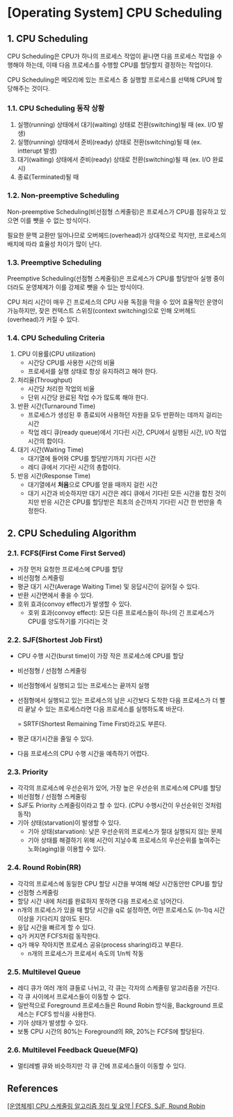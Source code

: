 # [Operating System] CPU Scheduling

## 1. CPU Scheduling

CPU Scheduling은 CPU가 하나의 프로세스 작업이 끝나면 다음 프로세스 작업을 수행해야 하는데, 이때 다음 프로세스를 수행할 CPU를 할당할지 결정하는 작업이다.

CPU Scheduling은 메모리에 있는 프로세스 중 실행할 프로세스를 선택해 CPU에 할당해주는 것이다.

### 1.1. CPU Scheduling 동작 상황

1. 실행(running) 상태에서 대기(waiting) 상태로 전환(switching)될 때 (ex. I/O 발생)
2. 실행(running) 상태에서 준비(ready) 상태로 전환(switching)될 때 (ex. intterupt 발생)
3. 대기(waiting) 상태에서 준비(ready) 상태로 전환(switching)될 때 (ex. I/O 완료 시)
4. 종료(Terminated)될 때

### 1.2. Non-preemptive Scheduling

Non-preemptive Scheduling(비선점형 스케줄링)은 프로세스가 CPU를 점유하고 있으면 이를 뺏을 수 없는 방식이다.

필요한 문맥 교환만 일어나므로 오버헤드(overhead)가 상대적으로 적지만, 프로세스의 배치에 따라 효율성 차이가 많이 난다.

### 1.3. Preemptive Scheduling

Preemptive Scheduling(선점형 스케줄링)은 프로세스가 CPU를 할당받아 실행 중이더라도 운영체제가 이를 강제로 뺏을 수 있는 방식이다.

CPU 처리 시간이 매우 긴 프로세스의 CPU 사용 독점을 막을 수 있어 효율적인 운영이 가능하지만, 잦은 컨텍스트 스위칭(context switching)으로 인해 오버헤드(overhead)가 커질 수 있다.

### 1.4. CPU Scheduling Criteria

1. CPU 이용률(CPU utilization)
    - 시간당 CPU를 사용한 시간의 비율
    - 프로세서를 실행 상태로 항상 유지하려고 해야 한다.
2. 처리율(Throughput)
    - 시간당 처리한 작업의 비율
    - 단위 시간당 완료된 작업 수가 많도록 해야 한다.
3. 반환 시간(Turnaround Time)
    - 프로세스가 생성된 후 종료되어 사용하던 자원을 모두 반환하는 데까지 걸리는 시간
    - 작업 레디 큐(ready queue)에서 기다린 시간, CPU에서 실행된 시간, I/O 작업 시간의 합이다.
4. 대기 시간(Waiting Time)
    - 대기열에 들어와 CPU를 할당받기까지 기다린 시간
    - 레디 큐에서 기다린 시간의 총합이다.
5. 반응 시간(Response Time)
    - 대기열에서 **처음**으로 CPU를 얻을 때까지 걸린 시간
    - 대기 시간과 비슷하지만 대기 시간은 레디 큐에서 기다린 모든 시간을 합친 것이지만 반응 시간은 CPU를 할당받은 최초의 순간까지 기다린 시간 한 번만을 측정한다.

## 2. CPU Scheduling Algorithm

### 2.1. FCFS(First Come First Served)

- 가장 먼저 요청한 프로세스에 CPU를 할당
- 비선점형 스케줄링
- 평균 대기 시간(Average Waiting Time) 및 응답시간이 길어질 수 있다.
- 반환 시간면에서 좋을 수 있다.
- 호위 효과(convoy effect)가 발생할 수 있다.
    - 호위 효과(convoy effect): 모든 다른 프로세스들이 하나의 긴 프로세스가 CPU를 양도하기를 기다리는 것

### 2.2. SJF(Shortest Job First)

- CPU 수행 시간(burst time)이 가장 작은 프로세스에 CPU를 할당
- 비선점형 / 선점형 스케줄링
- 비선점형에서 실행되고 있는 프로세스는 끝까지 실행
- 선점형에서 실행되고 있는 프로세스의 남은 시간보다 도착한 다음 프로세스가 더 빨리 끝날 수 있는 프로세스라면 다음 프로세스를 실행하도록 바꾼다.

  = SRTF(Shortest Remaining Time First)라고도 부른다.

- 평균 대기시간을 줄일 수 있다.
- 다음 프로세스의 CPU 수행 시간을 예측하기 어렵다.

### 2.3. Priority

- 각각의 프로세스에 우선순위가 있어, 가장 높은 우선순위 프로세스에 CPU를 할당
- 비선점형 / 선점형 스케줄링
- SJF도 Priority 스케줄링이라고 할 수 있다. (CPU 수행시간이 우선순위인 것처럼 동작)
- 기아 상태(starvation)이 발생할 수 있다.
    - 기아 상태(starvation): 낮은 우선순위의 프로세스가 절대 실행되지 않는 문제
    - 기아 상태를 해결하기 위해 시간이 지날수록 프로세스의 우선순위를 높여주는 노화(aging)을 이용할 수 있다.

### 2.4. Round Robin(RR)

- 각각의 프로세스에 동일한 CPU 할당 시간을 부여해 해당 시간동안만 CPU를 할당
- 선점형 스케줄링
- 할당 시간 내에 처리를 완료하지 못하면 다음 프로세스로 넘어간다.
- n개의 프로세스가 있을 때 할당 시간을 q로 설정하면, 어떤 프로세스도 (n-1)q 시간 이상을 기다리지 않아도 된다.
- 응답 시간을 빠르게 할 수 있다.
- q가 커지면 FCFS처럼 동작한다.
- q가 매우 작아지면 프로세스 공유(process sharing)라고 부른다.
    - n개의 프로세스가 프로세서 속도의 1/n씩 작동

### 2.5. Multilevel Queue

- 레디 큐가 여러 개의 큐들로 나뉘고, 각 큐는 각자의 스케줄링 알고리즘을 가진다.
- 각 큐 사이에서 프로세스들이 이동할 수 없다.
- 일반적으로 Foreground 프로세스들은 Round Robin 방식을, Background 프로세스는 FCFS 방식을 사용한다.
- 기아 상태가 발생할 수 있다.
- 보통 CPU 시간의 80%는 Foreground의 RR, 20%는 FCFS에 할당된다.

### 2.6. Multilevel Feedback Queue(MFQ)

- 멀티레벨 큐와 비슷하지만 각 큐 간에 프로세스들이 이동할 수 있다.

## References

[[운영체제] CPU 스케줄링 알고리즘 정리 및 요약 | FCFS, SJF, Round Robin](https://code-lab1.tistory.com/45)